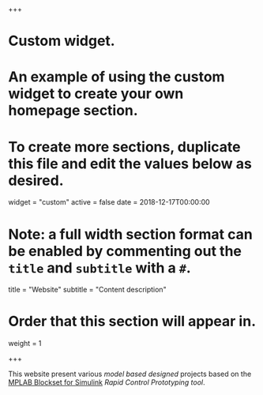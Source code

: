 +++
# Custom widget.
# An example of using the custom widget to create your own homepage section.
# To create more sections, duplicate this file and edit the values below as desired.
widget = "custom"
active = false
date = 2018-12-17T00:00:00

# Note: a full width section format can be enabled by commenting out the `title` and `subtitle` with a `#`.
title = "Website"
subtitle = "Content description"

# Order that this section will appear in.
weight = 1

+++

This website present various *model based designed* projects based on the [MPLAB Blockset for Simulink](https://www.microchip.com/SimulinkBlocks/) *Rapid Control Prototyping tool*.
